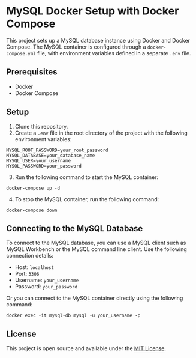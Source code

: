 # MySQL Docker Setup with Docker Compose

This project sets up a MySQL database instance using Docker and Docker Compose. The MySQL container is configured through a `docker-compose.yml` file, with environment variables defined in a separate `.env` file.

## Prerequisites

- Docker
- Docker Compose

## Setup

1. Clone this repository.
2. Create a `.env` file in the root directory of the project with the following environment variables:

```
MYSQL_ROOT_PASSWORD=your_root_password
MYSQL_DATABASE=your_database_name
MYSQL_USER=your_username
MYSQL_PASSWORD=your_password
```

3. Run the following command to start the MySQL container:

```
docker-compose up -d
```

4. To stop the MySQL container, run the following command:

```
docker-compose down
```

## Connecting to the MySQL Database

To connect to the MySQL database, you can use a MySQL client such as MySQL Workbench or the MySQL command line client. Use the following connection details:

- Host: `localhost`
- Port: `3306`
- Username: `your_username`
- Password: `your_password`

Or you can connect to the MySQL container directly using the following command:

```
docker exec -it mysql-db mysql -u your_username -p
```

## License

This project is open source and available under the [MIT License](LICENSE).
```
